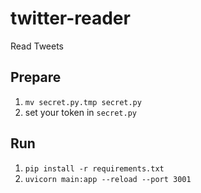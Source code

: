 # twitter-reader
Read Tweets

## Prepare
1. `mv secret.py.tmp secret.py`
2. set your token in `secret.py`


## Run
1. `pip install -r requirements.txt`
1. `uvicorn main:app --reload --port 3001`